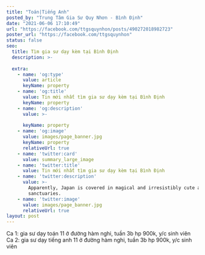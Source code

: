 ```yaml
---
title: "Toán|Tiếng Anh"
posted_by: "Trung Tâm Gia Sư Quy Nhơn - Bình Định"
date: "2021-06-06 17:10:49"
url: "https://facebook.com/ttgsquynhon/posts/490272018982723"
poster_url: "https://facebook.com/ttgsquynhon"
status: false
seo:
  title: Tìm gia sư dạy kèm tại Bình Định
  description: >-
    
  extra:
    - name: 'og:type'
      value: article
      keyName: property
    - name: 'og:title'
      value: Tin mới nhất tìm gia sư dạy kèm tại Bình Định
      keyName: property
    - name: 'og:description'
      value: >-
        
      keyName: property
    - name: 'og:image'
      value: images/page_banner.jpg
      keyName: property
      relativeUrl: true
    - name: 'twitter:card'
      value: summary_large_image
    - name: 'twitter:title'
      value: Tin mới nhất tìm gia sư dạy kèm tại Bình Định
    - name: 'twitter:description'
      value: >-
        Apparently, Japan is covered in magical and irresistibly cute animal
        sanctuaries.
    - name: 'twitter:image'
      value: images/page_banner.jpg
      relativeUrl: true
layout: post
---
```

Ca 1: gia sư dạy toán 11 ở đường hàm nghi, tuần 3b hp 900k, y/c sinh viên<br>Ca 2: gia sư dạy tiếng anh 11 ở đường hàm nghi, tuần 3b hp 900k, y/c sinh viên
